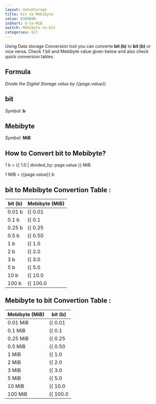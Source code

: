 ```yaml
---
layout: dataStorage
title: bit to Mebibyte
value: 8389000
inShort: b-to-MiB
switch: Mebibyte-to-bit
categories: bit
---
```


Using Data storage Conversion tool you can converte **bit (b)** to **bit (b)** or vice versa. Check 1 bit and Mebibyte value given below and also check quick conversion tables.

## Formula
*Divide the Digital Storage value by {{page.value}}*

## bit
*Symbol:* **b**

## Mebibyte
*Symbol:* **MiB**

## How to Convert bit to Mebibyte?

1 b = {{ 1.0 | divided_by: page.value }} MiB

1 MiB = {{page.value}} b


## bit to Mebibyte Convertion Table :

| bit (b) | Mebibyte (MiB) |
| ---- | ---- |
| 0.01 b | {{ 0.01 | divided_by: page.value }} MiB |
| 0.1 b | {{ 0.1 | divided_by: page.value }} MiB |
| 0.25 b | {{ 0.25 | divided_by: page.value }} MiB |
| 0.5 b | {{ 0.50 | divided_by: page.value }} MiB |
| 1 b | {{ 1.0 | divided_by: page.value }} MiB |
| 2 b | {{ 2.0 | divided_by: page.value }} MiB |
| 3 b | {{ 3.0 | divided_by: page.value }} MiB |
| 5 b | {{ 5.0 | divided_by: page.value }} MiB |
| 10 b | {{ 10.0 | divided_by: page.value }} MiB |
| 100 b | {{ 100.0 | divided_by: page.value }} MiB |

## Mebibyte to bit Convertion Table :

| Mebibyte (MiB) | bit (b) |
| ---- | ---- |
| 0.01 MiB | {{ 0.01 | times: page.value }} b |
| 0.1 MiB | {{ 0.1 | times: page.value }} b |
| 0.25 MiB | {{ 0.25 | times: page.value }} b |
| 0.5 MiB | {{ 0.50 | times: page.value }} b |
| 1 MiB | {{ 1.0 | times: page.value }} b |
| 2 MiB | {{ 2.0 | times: page.value }} b |
| 3 MiB | {{ 3.0 | times: page.value }} b |
| 5 MiB | {{ 5.0 | times: page.value }} b |
| 10 MiB | {{ 10.0 | times: page.value }} b |
| 100 MiB | {{ 100.0 | times: page.value }} b |


<script>
document.getElementById('selectInput')[0].selected = true
document.getElementById('selectOutput')[9].selected = true
</script>
